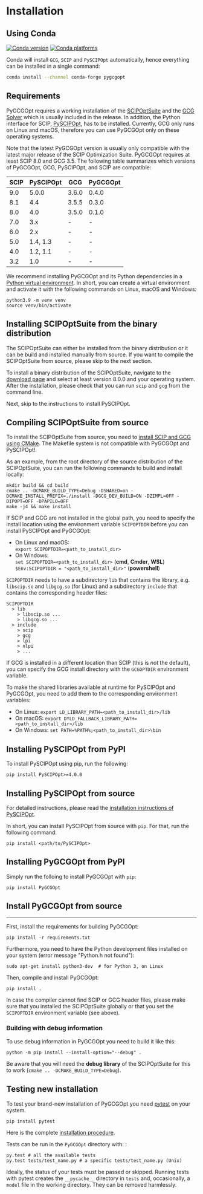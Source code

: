 # Installation


## Using Conda

[![Conda version](https://img.shields.io/conda/vn/conda-forge/pygcgopt?logo=conda-forge)](https://anaconda.org/conda-forge/pygcgopt)
[![Conda platforms](https://img.shields.io/conda/pn/conda-forge/pygcgopt?logo=conda-forge)](https://anaconda.org/conda-forge/pygcgopt)

Conda will install `GCG`, `SCIP` and `PySCIPOpt` automatically, hence everything can be installed in a single command:
```bash
conda install --channel conda-forge pygcgopt
```

## Requirements

PyGCGOpt requires a working installation of the [SCIPOptSuite](https://scipopt.org) and the [GCG Solver](https://gcg.or.rwth-aachen.de/) which is usually included in the release. In addition, the Python interface for SCIP, [PySCIPOpt](https://github.com/scipopt/PySCIPOpt), has to be installed. Currently, GCG only runs on Linux and macOS, therefore you can use PyGCGOpt only on these operating systems.

Note that the latest PyGCGOpt version is usually only compatible with the latest major release of the SCIP Optimization Suite. PyGCGOpt requires at least SCIP 8.0 and GCG 3.5. The following table summarizes which versions of PyGCGOpt, GCG, PySCIPOpt, and SCIP are compatible:

|SCIP| PySCIPOpt | GCG | PyGCGOpt
|----|----|----|----|
9.0 | 5.0.0 | 3.6.0 | 0.4.0 |
8.1 | 4.4 | 3.5.5 | 0.3.0 |
8.0 | 4.0 | 3.5.0 | 0.1.0 |
7.0 | 3.x | - | - |
6.0 | 2.x | - | - |
5.0 | 1.4, 1.3 | - | - |
4.0 | 1.2, 1.1 | - | - |
3.2 | 1.0 | - | - |

We recommend installing PyGCGOpt and its Python dependencies in a [Python virtual environment](https://docs.python.org/3/tutorial/venv.html). In short, you can create a virtual environment and activate it with the following commands on Linux, macOS and Windows:
```
python3.9 -m venv venv
source venv/bin/activate
```

## Installing SCIPOptSuite from the binary distribution

The SCIPOptSuite can either be installed from the binary distribution or it can be build and installed manually from source. If you want to compile the SCIPOptSuite from source, please skip to the next section.

To install a binary distribution of the SCIPOptSuite, navigate to the [download page](https://scipopt.org/index.php#download) and select at least version 8.0.0 and your operating system. After the installation, please check that you can run `scip` and `gcg` from the command line.

Next, skip to the instructions to install PySCIPOpt.

## Compiling SCIPOptSuite from source

To install the SCIPOptSuite from source, you need to [install SCIP and GCG using CMake](https://scipopt.org/doc/html/md_INSTALL.php#CMAKE). The Makefile system is not compatible with PyGCGOpt and PySCIPOpt!

As an example, from the root directory of the source distribution of the SCIPOptSuite, you can run the following commands to build and install locally:
```
mkdir build && cd build
cmake .. -DCMAKE_BUILD_TYPE=Debug -DSHARED=on -DCMAKE_INSTALL_PREFIX=./install -DGCG_DEV_BUILD=ON -DZIMPL=OFF -DIPOPT=OFF -DPAPILO=OFF
make -j4 && make install
```

If SCIP and GCG are not installed in the global path, you need to specify the install location using the environment variable `SCIPOPTDIR` before you can install PySCIPOpt and PyGCGOpt:

 - On Linux and macOS:\
   `export SCIPOPTDIR=<path_to_install_dir>`
 - On Windows:\
   `set SCIPOPTDIR=<path_to_install_dir>` (**cmd**, **Cmder**, **WSL**)\
   `$Env:SCIPOPTDIR = "<path_to_install_dir>"` (**powershell**)
  
`SCIPOPTDIR` needs to have a subdirectory `lib` that contains the
library, e.g. `libscip.so` and `libgcg.so` (for Linux) and a subdirectory `include` that
contains the corresponding header files:

    SCIPOPTDIR
      > lib
        > libscip.so ...
        > libgcg.so ...
      > include
        > scip
        > gcg
        > lpi
        > nlpi
        > ...

If GCG is installed in a different location than SCIP (this is *not* the default), you can specify the GCG install directory with the `GCGOPTDIR` environment variable.

To make the shared libraries available at runtime for PySCIPOpt and PyGCGOpt, you need to add them to the corresponding environment variables:
 - On Linux:
   `export LD_LIBRARY_PATH=<path_to_install_dir>/lib`
 - On macOS:
   `export DYLD_FALLBACK_LIBRARY_PATH=<path_to_install_dir>/lib`
 - On Windows: 
   `set PATH=%PATH%;<path_to_install_dir>\bin`


## Installing PySCIPOpt from PyPI

To install PySCIPOpt using pip, run the following:
```
pip install PySCIPOpt>=4.0.0
```


## Installing PySCIPOpt from source

For detailed instructions, please read the [installation instructions of PySCIPOpt](https://github.com/scipopt/PySCIPOpt/blob/master/INSTALL.md#building-everything-from-source).

In short, you can install PySCIPOpt from source with `pip`. For that, run the following command:
```
pip install <path/to/PySCIPOpt>
```

## Installing PyGCGOpt from PyPI

Simply run the folloing to install PyGCGOpt with `pip`:
```
pip install PyGCGOpt
```

## Install PyGCGOpt from source
-------------------------------

First, install the requirements for building PyGCGOpt:
```
pip install -r requirements.txt
```

Furthermore, you need to have the Python development files installed on your system (error message "Python.h not found"):
```
sudo apt-get install python3-dev  # for Python 3, on Linux
```

Then, compile and install PyGCGOpt:
```
pip install .
```

In case the compiler cannot find SCIP or GCG header files, please make sure that you installed the SCIPOptSuite globally or that you set the `SCIPOPTDIR` environment variable (see above).

### Building with debug information

To use debug information in PyGCGOpt you need to build it like this:

    python -m pip install --install-option="--debug" .

Be aware that you will need the **debug library** of the SCIPOptSuite for this to work
(`cmake .. -DCMAKE_BUILD_TYPE=Debug`).

## Testing new installation

To test your brand-new installation of PyGCGOpt you need
[pytest](https://pytest.org/) on your system.

    pip install pytest

Here is the complete [installation
procedure](https://docs.pytest.org/en/latest/getting-started.html).

Tests can be run in the `PyGCGOpt` directory with: :

    py.test # all the available tests
    py.test tests/test_name.py # a specific tests/test_name.py (Unix)

Ideally, the status of your tests must be passed or skipped. Running
tests with pytest creates the `__pycache__` directory in `tests` and,
occasionally, a `model` file in the working directory. They can be
removed harmlessly.

